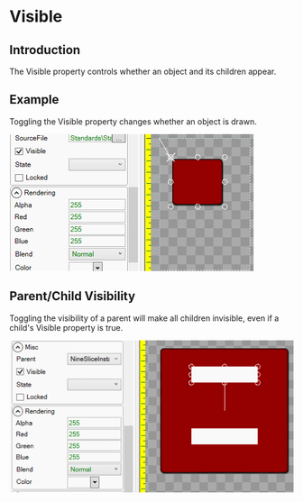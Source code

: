 # Visible

## Introduction

The Visible property controls whether an object and its children appear.

## Example

Toggling the Visible property changes whether an object is drawn.

![](<../../.gitbook/assets/VisibleExample (1).gif>)

## Parent/Child Visibility

Toggling the visibility of a parent will make all children invisible, even if a child's Visible property is true.

![](<../../.gitbook/assets/VisibleChildParent (1).gif>)
